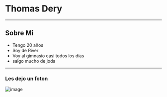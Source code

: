 # Thomas Dery
__________________________

## Sobre Mi

- Tengo 20 años
- Soy de River
- Voy al gimnasio casi todos los días
- salgo mucho de joda
__________________________
### Les dejo un foton
![image](https://github.com/pdepviernestm/2024-presentacion-Thomas-Dery/assets/78287590/0f92ef1e-b3dd-4c6f-8aac-24295d7c1aba)

